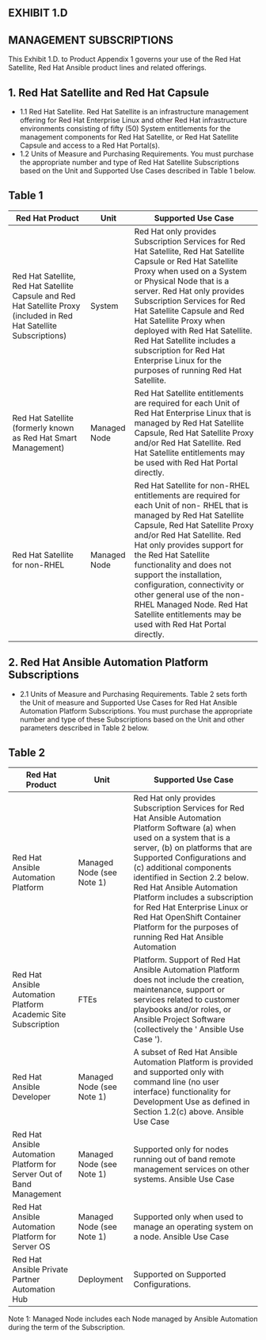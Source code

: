 ## EXHIBIT 1.D

## MANAGEMENT SUBSCRIPTIONS

This Exhibit 1.D. to Product Appendix 1 governs your use of the Red Hat Satellite, Red Hat Ansible product lines and related offerings.

## 1. Red Hat Satellite and Red Hat Capsule

- 1.1 Red Hat Satellite. Red Hat Satellite is an infrastructure management offering for Red Hat Enterprise Linux and other Red Hat infrastructure environments consisting of fifty (50) System entitlements for the management components for Red Hat Satellite, or Red Hat Satellite Capsule and access to a Red Hat Portal(s).
- 1.2 Units of Measure and Purchasing Requirements. You must purchase the appropriate number and type of Red Hat Satellite Subscriptions based on the Unit and Supported Use Cases described in Table 1 below.

## Table 1

| Red Hat Product                                                                                                        | Unit         | Supported Use Case                                                                                                                                                                                                                                                                                                                                                                                                                                       |
|------------------------------------------------------------------------------------------------------------------------|--------------|----------------------------------------------------------------------------------------------------------------------------------------------------------------------------------------------------------------------------------------------------------------------------------------------------------------------------------------------------------------------------------------------------------------------------------------------------------|
| Red Hat Satellite, Red Hat Satellite Capsule and Red Hat Satellite Proxy (included in Red Hat Satellite Subscriptions) | System       | Red Hat only provides Subscription Services for Red Hat Satellite, Red Hat Satellite Capsule or Red Hat Satellite Proxy when used on a System or Physical Node that is a server. Red Hat only provides Subscription Services for Red Hat Satellite Capsule and Red Hat Satellite Proxy when deployed with Red Hat Satellite. Red Hat Satellite includes a subscription for Red Hat Enterprise Linux for the purposes of running Red Hat Satellite.       |
| Red Hat Satellite (formerly known as Red Hat Smart Management)                                                         | Managed Node | Red Hat Satellite entitlements are required for each Unit of Red Hat Enterprise Linux that is managed by Red Hat Satellite Capsule, Red Hat Satellite Proxy and/or Red Hat Satellite. Red Hat Satellite entitlements may be used with Red Hat Portal directly.                                                                                                                                                                                           |
| Red Hat Satellite for non-RHEL                                                                                         | Managed Node | Red Hat Satellite for non-RHEL entitlements are required for each Unit of non- RHEL that is managed by Red Hat Satellite Capsule, Red Hat Satellite Proxy and/or Red Hat Satellite. Red Hat only provides support for the Red Hat Satellite functionality and does not support the installation, configuration, connectivity or other general use of the non-RHEL Managed Node. Red Hat Satellite entitlements may be used with Red Hat Portal directly. |

## 2. Red Hat Ansible Automation Platform Subscriptions

- 2.1 Units of Measure and Purchasing Requirements. Table 2 sets forth the Unit of measure and Supported Use Cases for Red Hat Ansible Automation Platform Subscriptions.  You must purchase the appropriate number and type of these Subscriptions based on the Unit and other parameters described in Table 2 below.

## Table 2

| Red Hat Product                                                       | Unit                      | Supported Use Case                                                                                                                                                                                                                                                                                                                                                                                                                                 |
|-----------------------------------------------------------------------|---------------------------|----------------------------------------------------------------------------------------------------------------------------------------------------------------------------------------------------------------------------------------------------------------------------------------------------------------------------------------------------------------------------------------------------------------------------------------------------|
| Red Hat Ansible Automation Platform                                   | Managed Node (see Note 1) | Red Hat only provides Subscription Services for Red Hat Ansible Automation Platform Software (a) when used on a system that is a server, (b) on platforms that are Supported Configurations and (c) additional components identified in Section 2.2 below. Red Hat Ansible Automation Platform includes a subscription for Red Hat Enterprise Linux or Red Hat OpenShift Container Platform for the purposes of running Red Hat Ansible Automation |
| Red Hat Ansible Automation Platform Academic Site Subscription        | FTEs                      | Platform. Support of Red Hat Ansible Automation Platform does not include the creation, maintenance, support or services related to customer playbooks and/or roles, or Ansible Project Software (collectively the ' Ansible Use Case ').                                                                                                                                                                                                          |
| Red Hat Ansible Developer                                             | Managed Node (see Note 1) | A subset of Red Hat Ansible Automation Platform is provided and supported only with command line (no user interface) functionality for Development Use as defined in Section 1.2(c) above. Ansible Use Case                                                                                                                                                                                                                                        |
| Red Hat Ansible Automation Platform for Server Out of Band Management | Managed Node (see Note 1) | Supported only for nodes running out of band remote management services on other systems. Ansible Use Case                                                                                                                                                                                                                                                                                                                                         |
| Red Hat Ansible Automation Platform for Server OS                     | Managed Node (see Note 1) | Supported only when used to manage an operating system on a node. Ansible Use Case                                                                                                                                                                                                                                                                                                                                                                 |
| Red Hat Ansible Private Partner Automation Hub                        | Deployment                | Supported on Supported Configurations.                                                                                                                                                                                                                                                                                                                                                                                                             |

Note 1: Managed Node includes each Node managed by Ansible Automation during the term of the Subscription.